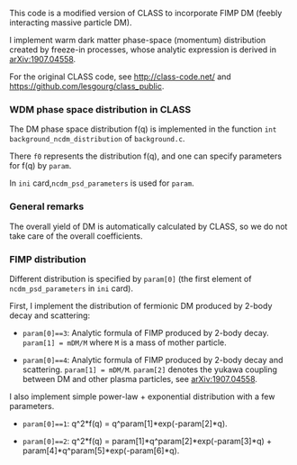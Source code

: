 This code is a modified version of CLASS to incorporate FIMP DM (feebly interacting massive particle DM).

I implement warm dark matter phase-space (momentum) distribution created by freeze-in processes, whose analytic expression is derived in [arXiv:1907.04558](https://arxiv.org/abs/1907.04558).

For the original CLASS code, see http://class-code.net/ and https://github.com/lesgourg/class_public.

### WDM phase space distribution in CLASS

The DM phase space distribution f(q) is implemented in the function ```int background_ncdm_distribution``` of ```background.c```.

There ```f0``` represents the distribution f(q), and one can specify parameters for f(q) by ```param```.

In ```ini``` card,```ncdm_psd_parameters``` is used for ```param```.

### General remarks

The overall yield of DM is automatically calculated by CLASS, so we do not take care of the overall coefficients. 

### FIMP distribution

Different distribution is specified by ```param[0]``` (the first element of ```ncdm_psd_parameters``` in ```ini``` card).

First, I implement the distribution of fermionic DM produced by 2-body decay and scattering:

- ```param[0]==3```: Analytic formula of FIMP produced by 2-body decay. ```param[1] = mDM/M``` where ```M``` is a mass of mother particle.

- ```param[0]==4```: Analytic formula of FIMP produced by 2-body decay and scattering. ```param[1] = mDM/M```. ```param[2]``` denotes the yukawa coupling between DM and other plasma particles, see [arXiv:1907.04558](https://arxiv.org/abs/1907.04558).


I also implement simple power-law + exponential distribution with a few parameters.

- ```param[0]==1```: q^2*f(q) = q^param[1]*exp(-param[2]*q).

- ```param[0]==2```: q^2*f(q) = param[1]*q^param[2]*exp(-param[3]*q) + param[4]*q^param[5]*exp(-param[6]*q). 
